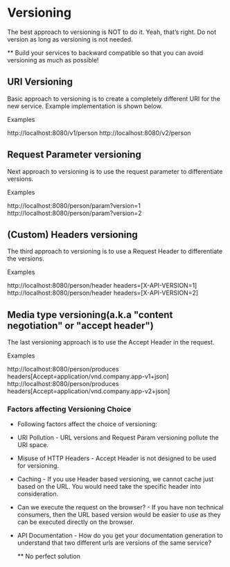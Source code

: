 # Versioning

The best approach to versioning is NOT to do it. Yeah, that’s right. Do not version as long as versioning is not needed.

** Build your services to backward compatible so that you can avoid versioning as much as possible!

## URI Versioning
Basic approach to versioning is to create a completely different URI for the new service. Example implementation is shown below.

Examples

http://localhost:8080/v1/person
http://localhost:8080/v2/person

## Request Parameter versioning

Next approach to versioning is to use the request parameter to differentiate versions.

Examples

http://localhost:8080/person/param?version=1
http://localhost:8080/person/param?version=2

## (Custom) Headers versioning


The third approach to versioning is to use a Request Header to differentiate the versions.

Examples

http://localhost:8080/person/header
headers=[X-API-VERSION=1]
http://localhost:8080/person/header
headers=[X-API-VERSION=2]

## Media type versioning(a.k.a "content negotiation" or "accept header")
     
The last versioning approach is to use the Accept Header in the request.

Examples

http://localhost:8080/person/produces
headers[Accept=application/vnd.company.app-v1+json]
http://localhost:8080/person/produces
headers[Accept=application/vnd.company.app-v2+json]
 
 
### Factors affecting Versioning Choice
* Following factors affect the choice of versioning:

* URI Pollution - URL versions and Request Param versioning pollute the URI space.
* Misuse of HTTP Headers - Accept Header is not designed to be used for versioning.
* Caching - If you use Header based versioning, we cannot cache just based on the URL. You would need take the specific header into consideration.
* Can we execute the request on the browser? - If you have non technical consumers, then the URL based version would be easier to use as they can be executed directly on the browser.
* API Documentation - How do you get your documentation generation to understand that two different urls are versions of the same service?
 

  ** No perfect solution
 

